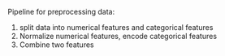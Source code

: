 Pipeline for preprocessing data:

1. split data into numerical features and categorical features
2. Normalize numerical features, encode categorical features
3. Combine two features
